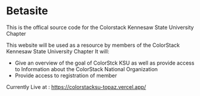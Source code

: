 # Betasite
This is the offical source code for the Colorstack Kennesaw State University Chapter

This website will be used as a resource by members of the ColorStack Kennesaw State University Chapter
It will:
- Give an overview of the goal of ColorStck KSU as well as provide access to Information about the ColorStack National Organization
- Provide access to registration of member

Currently Live at : https://colorstacksu-topaz.vercel.app/